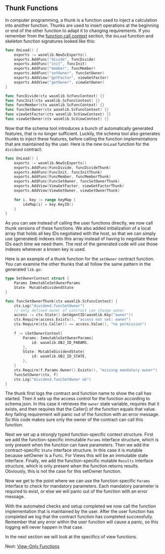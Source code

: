## Thunk Functions

In computer programming, a thunk is a function used to inject a calculation into another
function. Thunks are used to insert operations at the beginning or end of the other
function to adapt it to changing requirements. If you remember from
the [function call context](context.md) section, the `OnLoad` function and skeleton 
function signatures looked like this:

```go
func OnLoad() {
    exports := wasmlib.NewScExports()
    exports.AddFunc("divide", funcDivide)
    exports.AddFunc("init", funcInit)
    exports.AddFunc("member", funcMember)
    exports.AddFunc("setOwner", funcSetOwner)
    exports.AddView("getFactor", viewGetFactor)
    exports.AddView("getOwner", viewGetOwner)
}

func funcDivide(ctx wasmlib.ScFuncContext) {}
func funcInit(ctx wasmlib.ScFuncContext) {}
func funcMember(ctx wasmlib.ScFuncContext) {}
func funcSetOwner(ctx wasmlib.ScFuncContext) {}
func viewGetFactor(ctx wasmlib.ScViewContext) {}
func viewGetOwner(ctx wasmlib.ScViewContext) {}
```

Now that the schema tool introduces a bunch of automatically generated features, that 
is no longer sufficient. Luckily, the schema tool also generates thunks 
to inject these features, before calling the function implementations that are 
maintained by the user. Here is the new `OnLoad` function for the `dividend` contract:

```go
func OnLoad() {
    exports := wasmlib.NewScExports()
    exports.AddFunc(FuncDivide, funcDivideThunk)
    exports.AddFunc(FuncInit, funcInitThunk)
    exports.AddFunc(FuncMember, funcMemberThunk)
    exports.AddFunc(FuncSetOwner, funcSetOwnerThunk)
    exports.AddView(ViewGetFactor, viewGetFactorThunk)
    exports.AddView(ViewGetOwner, viewGetOwnerThunk)
    
    for i, key := range keyMap {
        idxMap[i] = key.KeyID()
    }
}
```

As you can see instead of calling the user functions directly, we now call thunk 
versions of these functions. We also added initialization of a local array that holds 
all key IDs negotiated with the host, so that we can simply use (generated) indexes 
into this array instead of having to negotiate these IDs each time we need them. The 
rest of the generated code will use those indexes whenever a known key is used.

Here is an example of a thunk function for the `setOwner` contract function. You can 
examine the other thunks that all follow the same pattern in the generated `lib.go`:

```go
type SetOwnerContext struct {
    Params ImmutableSetOwnerParams
    State  MutableDividendState
}

func funcSetOwnerThunk(ctx wasmlib.ScFuncContext) {
    ctx.Log("dividend.funcSetOwner")
    // only defined owner of contract can change owner
    access := ctx.State().GetAgentID(wasmlib.Key("owner"))
    ctx.Require(access.Exists(), "access not set: owner")
    ctx.Require(ctx.Caller() == access.Value(), "no permission")
    
    f := &SetOwnerContext{
        Params: ImmutableSetOwnerParams{
            id: wasmlib.OBJ_ID_PARAMS,
        },
        State: MutableDividendState{
            id: wasmlib.OBJ_ID_STATE,
        },
    }
    ctx.Require(f.Params.Owner().Exists(), "missing mandatory owner")
    funcSetOwner(ctx, f)
    ctx.Log("dividend.funcSetOwner ok")
}
```

The thunk first logs the contract and function name to show the call has started. Then it
sets up the access control for the function according to schema.json. In this case it
retrieves the `owner` state variable, requires that it exists, and then requires that the
Caller() of the function equals that value. Any failing requirement will panic out of the
function with an error message. So this code makes sure only the owner of the contract can
call this function.

Next we set up a strongly typed function-specific context structure. First we add the
function-specific immutable `Params` interface structure, which is only present when the
function can have parameters. Then we add the contract-specific `State` interface
structure. In this case it is mutable because setOwner is a Func. For Views this will be
an immutable state interface. Finally, we add the function-specific mutable `Results`
interface structure, which is only present when the function returns results. Obviously,
this is not the case for this setOwner function.

Now we get to the point where we can use the function-specific `Params` interface to check
for mandatory parameters. Each mandatory parameter is required to exist, or else we will
panic out of the function with an error message.

With the automated checks and setup completed we now call the function implementation that
is maintained by the user. After the user function has completed we log that the contract
function has completed successfully. Remember that any error within the user function will
cause a panic, so this logging will never happen in that case.

In the next section we will look at the specifics of view functions.

Next: [View-Only Functions](views.md)


